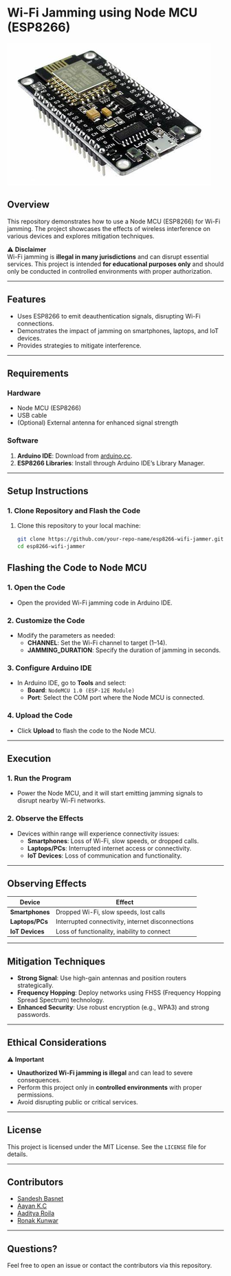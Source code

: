 # Wi-Fi Jamming using Node MCU (ESP8266)
![ESP8266 Hardware](hardware_device_picture.jpg)
## Overview
This repository demonstrates how to use a Node MCU (ESP8266) for Wi-Fi jamming. The project showcases the effects of wireless interference on various devices and explores mitigation techniques.

⚠️ **Disclaimer**  
Wi-Fi jamming is **illegal in many jurisdictions** and can disrupt essential services. This project is intended **for educational purposes only** and should only be conducted in controlled environments with proper authorization.

---

## Features
- Uses ESP8266 to emit deauthentication signals, disrupting Wi-Fi connections.
- Demonstrates the impact of jamming on smartphones, laptops, and IoT devices.
- Provides strategies to mitigate interference.

---

## Requirements

### Hardware
- Node MCU (ESP8266)
- USB cable
- (Optional) External antenna for enhanced signal strength

### Software
1. **Arduino IDE**: Download from [arduino.cc](https://www.arduino.cc/en/software).
2. **ESP8266 Libraries**: Install through Arduino IDE’s Library Manager.

---

## Setup Instructions

### 1. Clone Repository and Flash the Code
1. Clone this repository to your local machine:
   ```bash
   git clone https://github.com/your-repo-name/esp8266-wifi-jammer.git
   cd esp8266-wifi-jammer
## Flashing the Code to Node MCU

### 1. Open the Code
- Open the provided Wi-Fi jamming code in Arduino IDE.

### 2. Customize the Code
- Modify the parameters as needed:
  - **CHANNEL**: Set the Wi-Fi channel to target (1–14).
  - **JAMMING_DURATION**: Specify the duration of jamming in seconds.

### 3. Configure Arduino IDE
- In Arduino IDE, go to **Tools** and select:
  - **Board**: `NodeMCU 1.0 (ESP-12E Module)`
  - **Port**: Select the COM port where the Node MCU is connected.

### 4. Upload the Code
- Click **Upload** to flash the code to the Node MCU.

---

## Execution

### 1. Run the Program
- Power the Node MCU, and it will start emitting jamming signals to disrupt nearby Wi-Fi networks.

### 2. Observe the Effects
- Devices within range will experience connectivity issues:
  - **Smartphones**: Loss of Wi-Fi, slow speeds, or dropped calls.
  - **Laptops/PCs**: Interrupted internet access or connectivity.
  - **IoT Devices**: Loss of communication and functionality.

---

## Observing Effects

| **Device**       | **Effect**                                       |
|-------------------|-------------------------------------------------|
| **Smartphones**   | Dropped Wi-Fi, slow speeds, lost calls          |
| **Laptops/PCs**   | Interrupted connectivity, internet disconnections |
| **IoT Devices**   | Loss of functionality, inability to connect     |

---

## Mitigation Techniques

- **Strong Signal**: Use high-gain antennas and position routers strategically.
- **Frequency Hopping**: Deploy networks using FHSS (Frequency Hopping Spread Spectrum) technology.
- **Enhanced Security**: Use robust encryption (e.g., WPA3) and strong passwords.

---

## Ethical Considerations

⚠️ **Important**  
- **Unauthorized Wi-Fi jamming is illegal** and can lead to severe consequences.
- Perform this project only in **controlled environments** with proper permissions.
- Avoid disrupting public or critical services.

---

## License

This project is licensed under the MIT License. See the `LICENSE` file for details.

---

## Contributors

- [Sandesh Basnet](https://github.com/Sandesh-Basnet)
- [Aayan K.C](https://github.com/aayankc0210)
- [Aaditya Roila](https://github.com/ROILAsir5)
- [Ronak Kunwar](https://github.com/RBR-Ronak)

---

## Questions?

Feel free to open an issue or contact the contributors via this repository.

